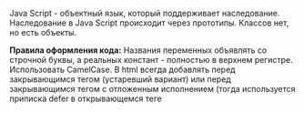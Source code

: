 Java Script - объектный язык, который поддерживает наследование. Наследование в Java Script происходит через прототипы. Классов нет, но есть объекты.

**Правила оформления кода:**
Названия переменных объявлять со строчной буквы, а реальных констант - полностью в верхнем регистре.
Использовать CamelCase.
В html всегда добавлять <script> </script> перед закрывающимся тегом </body>(устаревший вариант) или перед закрывающимся тегом </head> с отложенным исполнением (тогда используется приписка defer в открывающемся теге <script>).

**Необходимые расширения для VS Code**
Расширение форматирования кода "Prettier": https://marketplace.visualstudio.com/items?itemName=esbenp.prettier-vscode 
* Расширение форматирования кода “Prettier”: https://marketplace.visualstudio.com/items?itemName=esbenp.prettier-vscode 
* Расширение "JavaScript Snippet Pack": https://marketplace.visualstudio.com/items?itemName=akamud.vscode-javascript-snippet-pack 
* Расширение CSS Formatter
* Расширение JavaScript (ES6) code snippets

В html-файле базовая структура задается через "!"

Курс по JS: https://disk.yandex.ru/d/dNcHjZs3c96ypw

**Полезные ссылки**
https://developer.mozilla.org/ru/docs/Web/JavaScript/Reference/Operators/Spread_syntax

https://learn.javascript.ru/

https://learn.javascript.ru/templates - регулярные выражения